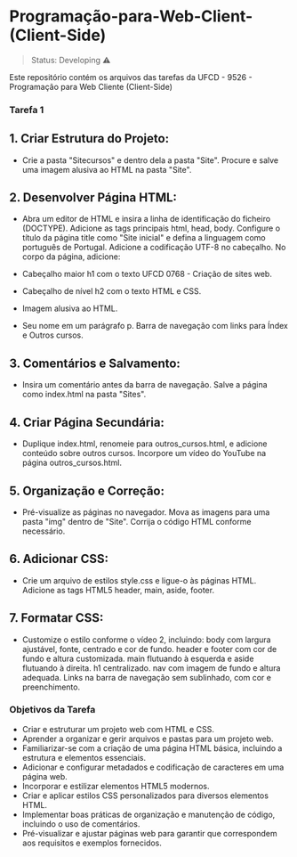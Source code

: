 <h1>Programação-para-Web-Client-(Client-Side)</h1> 


> Status: Developing ⚠️

Este repositório contém os arquivos das tarefas da UFCD - 9526 - Programação para Web Cliente (Client-Side)


### Tarefa 1

## 1. Criar Estrutura do Projeto:

+ Crie a pasta "Sitecursos" e dentro dela a pasta "Site". Procure e salve uma imagem alusiva ao HTML na pasta "Site".

## 2. Desenvolver Página HTML:

+ Abra um editor de HTML e insira a linha de identificação do ficheiro (DOCTYPE). Adicione as tags principais html, head, body. Configure o título da página title como "Site inicial" e defina a linguagem como português de Portugal. Adicione a codificação UTF-8 no cabeçalho. No corpo da página, adicione:

+ Cabeçalho maior h1 com o texto UFCD 0768 - Criação de sites web.

+ Cabeçalho de nível h2 com o texto HTML e CSS.

+ Imagem alusiva ao HTML.

+ Seu nome em um parágrafo p. Barra de navegação com links para Índex e Outros cursos.
    
## 3. Comentários e Salvamento:

+ Insira um comentário antes da barra de navegação. Salve a página como index.html na pasta "Sites".

## 4. Criar Página Secundária:

+ Duplique index.html, renomeie para outros_cursos.html, e adicione conteúdo sobre outros cursos. Incorpore um vídeo do YouTube na página outros_cursos.html.

## 5. Organização e Correção:

+ Pré-visualize as páginas no navegador. Mova as imagens para uma pasta "img" dentro de "Site". Corrija o código HTML conforme necessário.

## 6. Adicionar CSS:

* Crie um arquivo de estilos style.css e ligue-o às páginas HTML. Adicione as tags HTML5 header, main, aside, footer.

## 7. Formatar CSS:

* Customize o estilo conforme o vídeo 2, incluindo: body com largura ajustável, fonte, centrado e cor de fundo. header e footer com cor de fundo e altura customizada.
main flutuando à esquerda e aside flutuando à direita. h1 centralizado. nav com imagem de fundo e altura adequada. Links na barra de navegação sem sublinhado, com cor e preenchimento.
   
### Objetivos da Tarefa

* Criar e estruturar um projeto web com HTML e CSS.
* Aprender a organizar e gerir arquivos e pastas para um projeto web.
* Familiarizar-se com a criação de uma página HTML básica, incluindo a estrutura e elementos essenciais.
* Adicionar e configurar metadados e codificação de caracteres em uma página web.
* Incorporar e estilizar elementos HTML5 modernos.
* Criar e aplicar estilos CSS personalizados para diversos elementos HTML.
* Implementar boas práticas de organização e manutenção de código, incluindo o uso de comentários.
* Pré-visualizar e ajustar páginas web para garantir que correspondem aos requisitos e exemplos fornecidos.

